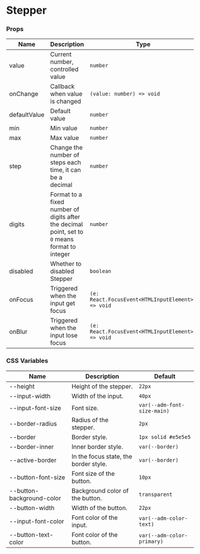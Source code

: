 # Stepper

<code src="./demos/demo1.tsx"></code>
<code src="./demos/demo2.tsx" debug></code>

### Props

| Name         | Description                                                                                    | Type                                              | Default |
| ------------ | ---------------------------------------------------------------------------------------------- | ------------------------------------------------- | ------- |
| value        | Current number, controlled value                                                               | `number`                                          | -       |
| onChange     | Callback when value is changed                                                                 | `(value: number) => void`                         | -       |
| defaultValue | Default value                                                                                  | `number`                                          | `0`     |
| min          | Min value                                                                                      | `number`                                          | -       |
| max          | Max value                                                                                      | `number`                                          | -       |
| step         | Change the number of steps each time, it can be a decimal                                      | `number`                                          | `1`     |
| digits       | Format to a fixed number of digits after the decimal point, set to `0` means format to integer | `number`                                          | -       |
| disabled     | Whether to disabled Stepper                                                                    | `boolean`                                         | `false` |
| onFocus      | Triggered when the input get focus                                                             | `(e: React.FocusEvent<HTMLInputElement>) => void` | -       |
| onBlur       | Triggered when the input lose focus                                                            | `(e: React.FocusEvent<HTMLInputElement>) => void` | -       |

### CSS Variables

| Name                      | Description                           | Default                     |
| ------------------------- | ------------------------------------- | --------------------------- |
| --height                  | Height of the stepper.                | `22px`                      |
| --input-width             | Width of the input.                   | `40px`                      |
| --input-font-size         | Font size.                            | `var(--adm-font-size-main)` |
| --border-radius           | Radius of the stepper.                | `2px`                       |
| --border                  | Border style.                         | `1px solid #e5e5e5`         |
| --border-inner            | Inner border style.                   | `var(--border)`             |
| --active-border           | In the focus state, the border style. | `var(--border)`             |
| --button-font-size        | Font size of the button.              | `10px`                      |
| --button-background-color | Background color of the button.       | `transparent`               |
| --button-width            | Width of the button.                  | `22px`                      |
| --input-font-color        | Font color of the input.              | `var(--adm-color-text)`     |
| --button-text-color       | Font color of the button.             | `var(--adm-color-primary)`  |
